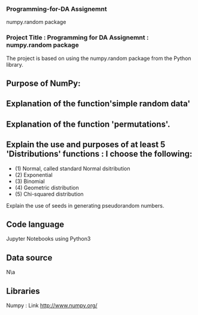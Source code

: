 ### Programming-for-DA Assignemnt
numpy.random package

### Project Title : Programming for DA Assignemnt : numpy.random package
The project is based on using the numpy.random package from the Python library. 

## Purpose of NumPy: 
## Explanation of the function'simple random data'
## Explanation of the function 'permutations'.
##  Explain the use and purposes of at least 5 'Distributions' functions : I choose the following: 
- (1) Normal, called standard Normal dsitribution
- (2) Exponential
- (3) Binomial
- (4) Geometric distribution
- (5) Chi-squared distribution
  
 Explain the use of seeds in generating pseudorandom numbers.

## Code language
Jupyter Notebooks using Python3

## Data source
N\a

## Libraries
Numpy : Link http://www.numpy.org/
